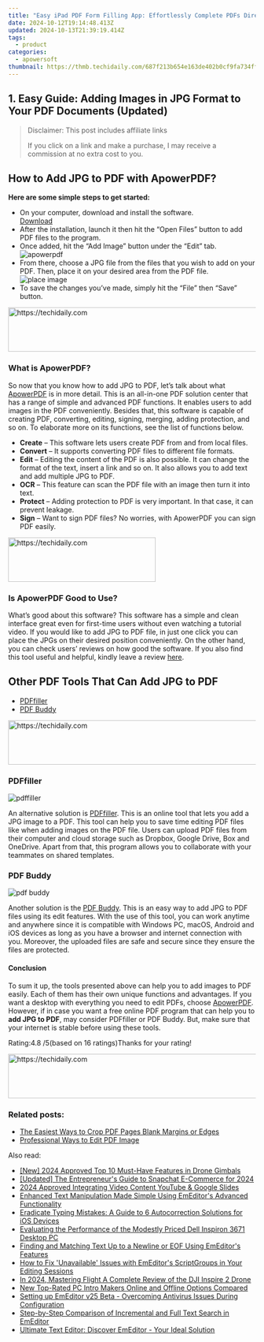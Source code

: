 ```yaml
---
title: "Easy iPad PDF Form Filling App: Effortlessly Complete PDFs Directly From Your Apple Tablet"
date: 2024-10-12T19:14:48.413Z
updated: 2024-10-13T21:39:19.414Z
tags:
  - product
categories:
  - apowersoft
thumbnail: https://thmb.techidaily.com/687f213b654e163de402b0cf9fa734fffc6a53510e8570c91f8abf2c08a2bd20.jpg
---
```


## 1. Easy Guide: Adding Images in JPG Format to Your PDF Documents (Updated)

>  Disclaimer: This post includes affiliate links
>
>  If you click on a link and make a purchase, I may receive a commission at no extra cost to you.
>

## How to Add JPG to PDF with ApowerPDF?

**Here are some simple steps to get started:**

* On your computer, download and install the software.  
[Download](https://tools.techidaily.com/apowersoft/products/)
* After the installation, launch it then hit the “Open Files” button to add PDF files to the program.
* Once added, hit the “Add Image” button under the “Edit” tab.  
![apowerpdf](https://www.apowersoft.com//webusupload.aoscdn.com/apowercom/wp-content/uploads/2020/07/add-image.jpg.webp)
* From there, choose a JPG file from the files that you wish to add on your PDF. Then, place it on your desired area from the PDF file.  
![place image](https://www.apowersoft.com//webusupload.aoscdn.com/apowercom/wp-content/uploads/2020/07/place-jpg.jpg.webp)
* To save the changes you’ve made, simply hit the “File” then “Save” button.

<!-- affiliate ads begin -->
<a href="https://arkmc.pxf.io/c/5597632/352555/5172" target="_top" id="352555">
  <img src="//a.impactradius-go.com/display-ad/5172-352555" border="0" alt="https://techidaily.com" width="720" height="90"/>
</a>
<img height="0" width="0" src="https://arkmc.pxf.io/i/5597632/352555/5172" style="position:absolute;visibility:hidden;" border="0" />
<!-- affiliate ads end -->

### What is ApowerPDF?

So now that you know how to add JPG to PDF, let’s talk about what [ApowerPDF](https://tools.techidaily.com/apowersoft/apower-pdf/) is in more detail. This is an all-in-one PDF solution center that has a range of simple and advanced PDF functions. It enables users to add images in the PDF conveniently. Besides that, this software is capable of creating PDF, converting, editing, signing, merging, adding protection, and so on. To elaborate more on its functions, see the list of functions below.

* **Create** – This software lets users create PDF from and from local files.
* **Convert** – It supports converting PDF files to different file formats.
* **Edit**  – Editing the content of the PDF is also possible. It can change the format of the text, insert a link and so on. It also allows you to add text and add multiple JPG to PDF.
* **OCR** – This feature can scan the PDF file with an image then turn it into text.
* **Protect** – Adding protection to PDF is very important. In that case, it can prevent leakage.
* **Sign** – Want to sign PDF files? No worries, with ApowerPDF you can sign PDF easily.

<!-- affiliate ads begin -->
<a href="https://aligracehair.sjv.io/c/5597632/1997717/19272" target="_top" id="1997717">
  <img src="//a.impactradius-go.com/display-ad/19272-1997717" border="0" alt="https://techidaily.com" width="300" height="90"/>
</a>
<img height="0" width="0" src="https://aligracehair.sjv.io/i/5597632/1997717/19272" style="position:absolute;visibility:hidden;" border="0" />
<!-- affiliate ads end -->

### Is ApowerPDF Good to Use?

What’s good about this software? This software has a simple and clean interface great even for first-time users without even watching a tutorial video. If you would like to add JPG to PDF file, in just one click you can place the JPGs on their desired position conveniently. On the other hand, you can check users’ reviews on how good the software. If you also find this tool useful and helpful, kindly leave a review [here](https://www.g2crowd.com/products/apowerpdf/reviews).

## Other PDF Tools That Can Add JPG to PDF

* [PDFfiller](https://tools.techidaily.com/apowersoft/products/)
* [PDF Buddy](https://tools.techidaily.com/apowersoft/products/)

<!-- affiliate ads begin -->
<a href="https://appsumo.8odi.net/c/5597632/2151873/7443" target="_top" id="2151873">
  <img src="//a.impactradius-go.com/display-ad/7443-2151873" border="0" alt="https://techidaily.com" width="728" height="90"/>
</a>
<img height="0" width="0" src="https://appsumo.8odi.net/i/5597632/2151873/7443" style="position:absolute;visibility:hidden;" border="0" />
<!-- affiliate ads end -->

### PDFfiller

![pdffiller](https://www.apowersoft.com//webusupload.aoscdn.com/apowercom/wp-content/uploads/2020/07/add-image-pdffiller.jpg.webp)

An alternative solution is [PDFfiller](https://www.pdffiller.com/en/categories/add-image.htm). This is an online tool that lets you add a JPG image to a PDF. This tool can help you to save time editing PDF files like when adding images on the PDF file. Users can upload PDF files from their computer and cloud storage such as Dropbox, Google Drive, Box and OneDrive. Apart from that, this program allows you to collaborate with your teammates on shared templates.

### PDF Buddy

![pdf buddy](https://www.apowersoft.com//webusupload.aoscdn.com/apowercom/wp-content/uploads/2020/07/add-jpg-using-pdfbuddy.jpg.webp)

Another solution is the [PDF Buddy](https://www.pdfbuddy.com/how-to/add-image-to-pdf). This is an easy way to add JPG to PDF files using its edit features. With the use of this tool, you can work anytime and anywhere since it is compatible with Windows PC, macOS, Android and iOS devices as long as you have a browser and internet connection with you. Moreover, the uploaded files are safe and secure since they ensure the files are protected.

#### Conclusion

To sum it up, the tools presented above can help you to add images to PDF easily. Each of them has their own unique functions and advantages. If you want a desktop with everything you need to edit PDFs, choose [ApowerPDF](https://tools.techidaily.com/apowersoft/apower-pdf/). However, if in case you want a free online PDF program that can help you to **add JPG to PDF**, may consider PDFfiller or PDF Buddy. But, make sure that your internet is stable before using these tools.

Rating:4.8 /5(based on 16 ratings)Thanks for your rating!

<!-- affiliate ads begin -->
<a href="https://appsumo.8odi.net/c/5597632/2144273/7443" target="_top" id="2144273">
  <img src="//a.impactradius-go.com/display-ad/7443-2144273" border="0" alt="https://techidaily.com" width="728" height="90"/>
</a>
<img height="0" width="0" src="https://appsumo.8odi.net/i/5597632/2144273/7443" style="position:absolute;visibility:hidden;" border="0" />
<!-- affiliate ads end -->

### Related posts:

* [The Easiest Ways to Crop PDF Pages Blank Margins or Edges](https://tools.techidaily.com/apowersoft/apower-pdf/)
* [Professional Ways to Edit PDF Image](https://tools.techidaily.com/apowersoft/apower-pdf/)

<ins class="adsbygoogle"
     style="display:block"
     data-ad-format="autorelaxed"
     data-ad-client="ca-pub-7571918770474297"
     data-ad-slot="1223367746"></ins>

<ins class="adsbygoogle"
     style="display:block"
     data-ad-client="ca-pub-7571918770474297"
     data-ad-slot="8358498916"
     data-ad-format="auto"
     data-full-width-responsive="true"></ins>

<span class="atpl-alsoreadstyle">Also read:</span>
<div><ul>
<li><a href="https://article-knowledge.techidaily.com/new-2024-approved-top-10-must-have-features-in-drone-gimbals/"><u>[New] 2024 Approved Top 10 Must-Have Features in Drone Gimbals</u></a></li>
<li><a href="https://snapchat-videos.techidaily.com/updated-the-entrepreneurs-guide-to-snapchat-e-commerce-for-2024/"><u>[Updated] The Entrepreneur's Guide to Snapchat E-Commerce for 2024</u></a></li>
<li><a href="https://youtube-webster.techidaily.com/approved-integrating-video-content-youtube-and-google-slides/"><u>2024 Approved Integrating Video Content YouTube & Google Slides</u></a></li>
<li><a href="https://win-lab.techidaily.com/enhanced-text-manipulation-made-simple-using-emeditors-advanced-functionality/"><u>Enhanced Text Manipulation Made Simple Using EmEditor's Advanced Functionality</u></a></li>
<li><a href="https://fox-that.techidaily.com/eradicate-typing-mistakes-a-guide-to-6-autocorrection-solutions-for-ios-devices/"><u>Eradicate Typing Mistakes: A Guide to 6 Autocorrection Solutions for iOS Devices</u></a></li>
<li><a href="https://buynow-marvelous.techidaily.com/evaluating-the-performance-of-the-modestly-priced-dell-inspiron-3671-desktop-pc/"><u>Evaluating the Performance of the Modestly Priced Dell Inspiron 3671 Desktop PC</u></a></li>
<li><a href="https://win-lab.techidaily.com/finding-and-matching-text-up-to-a-newline-or-eof-using-emeditors-features/"><u>Finding and Matching Text Up to a Newline or EOF Using EmEditor's Features</u></a></li>
<li><a href="https://win-lab.techidaily.com/how-to-fix-unavailable-issues-with-emeditors-scriptgroups-in-your-editing-sessions/"><u>How to Fix 'Unavailable' Issues with EmEditor's ScriptGroups in Your Editing Sessions</u></a></li>
<li><a href="https://some-guidance.techidaily.com/in-2024-mastering-flight-a-complete-review-of-the-dji-inspire-2-drone/"><u>In 2024, Mastering Flight A Complete Review of the DJI Inspire 2 Drone</u></a></li>
<li><a href="https://ai-driven-video-production.techidaily.com/new-top-rated-pc-intro-makers-online-and-offline-options-compared/"><u>New Top-Rated PC Intro Makers Online and Offline Options Compared</u></a></li>
<li><a href="https://win-lab.techidaily.com/setting-up-emeditor-v25-beta-overcoming-antivirus-issues-during-configuration/"><u>Setting up EmEditor v25 Beta - Overcoming Antivirus Issues During Configuration</u></a></li>
<li><a href="https://win-lab.techidaily.com/step-by-step-comparison-of-incremental-and-full-text-search-in-emeditor/"><u>Step-by-Step Comparison of Incremental and Full Text Search in EmEditor</u></a></li>
<li><a href="https://win-lab.techidaily.com/ultimate-text-editor-discover-emeditor-your-ideal-solution/"><u>Ultimate Text Editor: Discover EmEditor - Your Ideal Solution</u></a></li>
</ul></div>

